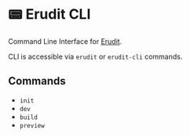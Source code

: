 # 📟 Erudit CLI

Command Line Interface for [Erudit](https://github.com/erudit-js/erudit).

CLI is accessible via `erudit` or `erudit-cli` commands.

## Commands

- `init`
- `dev`
- `build`
- `preview`
